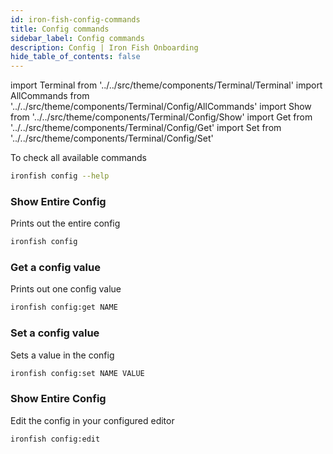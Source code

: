 ```yaml
---
id: iron-fish-config-commands
title: Config commands
sidebar_label: Config commands
description: Config | Iron Fish Onboarding
hide_table_of_contents: false
---
```

import Terminal from '../../src/theme/components/Terminal/Terminal'
import AllCommands from '../../src/theme/components/Terminal/Config/AllCommands'
import Show from '../../src/theme/components/Terminal/Config/Show'
import Get from '../../src/theme/components/Terminal/Config/Get'
import Set from '../../src/theme/components/Terminal/Config/Set'


To check all available commands
```sh
ironfish config --help
```
<Terminal command={AllCommands} />

### Show Entire Config
Prints out the entire config
```sh
ironfish config
```
<Terminal command={Show} />

### Get a config value
Prints out one config value
```sh
ironfish config:get NAME
```
<Terminal command={Get} />

### Set a config value
Sets a value in the config
```sh
ironfish config:set NAME VALUE
```
<Terminal command={Set} />

### Show Entire Config
Edit the config in your configured editor
```sh
ironfish config:edit
```
